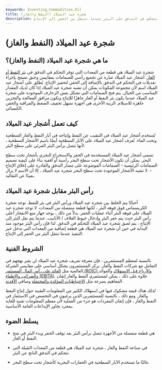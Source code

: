 ```yaml
---
keywords: Investing,Commodities,Oil
title: شجرة عيد الميلاد (النفط والغاز)
description: شجرة عيد الميلاد هي قطعة من المعدات التي تتحكم في التدفق على البئر عندما تنتقل من الحفر إلى الإنتاج.
---
```


# شجرة عيد الميلاد (النفط والغاز)
## ما هي شجرة عيد الميلاد (النفط والغاز)؟

شجرة عيد الميلاد هي قطعة من المعدات التي توفر التحكم في التدفق في [بئر النفط أو الغاز](/commercial-well). أشجار عيد الميلاد عبارة عن تجميع رأسي للصمامات بمقاييس وخنق تسمح بإجراء تعديلات في التحكم في التدفق بالإضافة إلى الحقن لتحفيز الإنتاج. يُطلق على أشجار عيد الميلاد اسم لأن مجموعة المكونات يمكن أن تشبه شجرة عيد الميلاد إذا كان لديك المقدار المناسب من الخيال. يتم فتح الصمامات التي تشكل بعض الزخارف الموجودة على شجرة عيد الميلاد عندما يكون بئر النفط أو الغاز جاهزًا للإنتاج وتكون مرافق المعالجة والتخزين جاهزة للاستلام. الزينة الأخرى هي أجهزة تسهل تخفيف الضغط والمراقبة والحقن الكيميائي.

## كيف تعمل أشجار عيد الميلاد

تُستخدم أشجار عيد الميلاد في التنقيب عن النفط وإنتاجه في آبار النفط والغاز السطحية وتحت الماء. تُعرف أشجار عيد الميلاد على الآبار السطحية أيضًا باسم الأشجار السطحية ، لأنها تتصل برأس البئر المرئي على سطح البئر.

تسمى أشجار عيد الميلاد المستخدمة في الحفر والاستخراج البحري بأشجار تحت سطح البحر. يمكن أن تكون الأشجار تحت سطح البحر رأسية أو أفقية بناءً على كيفية تصميم الصمامات الرئيسية - الصمامات الموضوعة على مسار التدفق والقادرة على إغلاق الإنتاج -. لا تشبه الأشجار الموجودة تحت سطح البحر شجرة عيد الميلاد ، إلا أن الاسم لا يزال بعيدًا عن التقاليد.

## رأس البئر مقابل شجرة عيد الميلاد

أحيانًا يتم الخلط بين شجرة عيد الميلاد ورأس البئر في بئر للنفط. توجد شجرة الكريسماس فوق فوهة البئر ، لكنها قطعة منفصلة من المعدات. لا توجد شجرة عيد الميلاد على فوهة البئر أثناء عمليات الحفر. بدلاً من ذلك ، يوجد جهاز منع الانفجار أعلى رأس البئر حيث يتم حفر البئر وإدخال خيوط الغلاف / الأنابيب. عندما يتم نقل البئر إلى الإنتاج ، يتم لصق شجرة عيد الميلاد للتحكم في التدفق. لذا فإن رأس البئر موجود منذ البداية في حين أن شجرة عيد الميلاد هي قطعة إضافية من المعدات التي تدخل حيز التنفيذ عندما تنتقل البئر من الحفر إلى الإنتاج.

## الشروط الفنية

بالنسبة لمعظم المستثمرين ، فإن معرفة تعريف شجرة عيد الميلاد لن يغير نهجهم في التعامل مع شركات النفط والغاز. يركز المستثمرون بشكل أساسي على مقاييس الشركة العالمية مثل [العائد على رأس المال المستثمر (ROIC) والأرباح قبل الاستهلاك](/returnoninvestmentcapital) والفوائد [والضرائب والإطفاء (EBITA)](/ebitda). علاوة على ذلك ، يمكن لمستثمري النفط والغاز إتقان المفاهيم بسرعة مثل [الاحتياطيات المؤكدة والمحتملة](/probable-reserves) وصافي [الأفدنة](/net-acres).

لذلك هناك قيمة مشكوك فيها في استهلاك الكثير من المعلومات التقنية حول إنتاج النفط والغاز. ومع ذلك ، بالنسبة للمستثمرين الذين يرغبون في التخصص في الاستثمار في النفط والغاز ، فإن إتقان المفردات هو جزء من العملية لأن معظم المعلومات تقنية للغاية بمجرد تجاوز الإيداعات العامة الأساسية.

## يسلط الضوء

- هي قطعة منفصلة من الأجهزة تتصل برأس البئر بعد توقف الحفر وبدء البئر في ضخ النفط أو الغاز.

- في صناعة النفط والغاز ، شجرة عيد الميلاد هي قطعة من المعدات الثقيلة التي تتحكم في التدفق الناتج عن البئر.

- غالبًا ما تستخدم الآبار السطحية في الحفارات البحرية كأشجار تحت سطح البحر.

